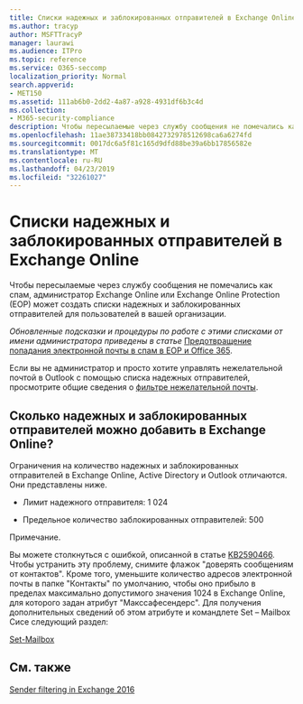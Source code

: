 ```yaml
---
title: Списки надежных и заблокированных отправителей в Exchange Online
ms.author: tracyp
author: MSFTTracyP
manager: laurawi
ms.audience: ITPro
ms.topic: reference
ms.service: O365-seccomp
localization_priority: Normal
search.appverid:
- MET150
ms.assetid: 111ab6b0-2dd2-4a87-a928-4931df6b3c4d
ms.collection:
- M365-security-compliance
description: Чтобы пересылаемые через службу сообщения не помечались как спам, администратор Exchange Online или Exchange Online Protection (EOP) может создать списки надежных и заблокированных отправителей для пользователей в вашей организации.
ms.openlocfilehash: 11ae38733418bb0842732978512698ca6a6274fd
ms.sourcegitcommit: 0017dc6a5f81c165d9dfd88be39a6bb17856582e
ms.translationtype: MT
ms.contentlocale: ru-RU
ms.lasthandoff: 04/23/2019
ms.locfileid: "32261027"
---
```

# <a name="safe-sender-and-blocked-sender-lists-in-exchange-online"></a>Списки надежных и заблокированных отправителей в Exchange Online

Чтобы пересылаемые через службу сообщения не помечались как спам, администратор Exchange Online или Exchange Online Protection (EOP) может создать списки надежных и заблокированных отправителей для пользователей в вашей организации. 
  
 *Обновленные подсказки и процедуры по работе с этими списками от имени администратора приведены в статье* [Предотвращение попадания электронной почты в спам в EOP и Office 365](https://go.microsoft.com/fwlink/p/?LinkID=534224). 
  
Если вы не администратор и просто хотите управлять нежелательной почтой в Outlook с помощью списка надежных отправителей, просмотрите общие сведения о [фильтре нежелательной почты](https://go.microsoft.com/fwlink/?LinkId=817222). 
  
## <a name="what-is-the-safe-and-blocked-sender-limits-in-exchange-online"></a>Сколько надежных и заблокированных отправителей можно добавить в Exchange Online?

Ограничения на количество надежных и заблокированных отправителей в Exchange Online, Active Directory и Outlook отличаются. Они представлены ниже.
  
- Лимит надежного отправителя: 1 024
    
- Предельное количество заблокированных отправителей: 500
    
Примечание.
  
Вы можете столкнуться с ошибкой, описанной в статье [KB2590466](https://support.microsoft.com/help/2590466/you-receive-the-error-junk-e-mail-validation-error-in-outlook-web-app). Чтобы устранить эту проблему, снимите флажок "доверять сообщениям от контактов". Кроме того, уменьшите количество адресов электронной почты в папке "Контакты" по умолчанию, чтобы оно прибыло в пределах максимально допустимого значения 1024 в Exchange Online, для которого задан атрибут "Макссафесендерс". Для получения дополнительных сведений об этом атрибуте и командлете Set – Mailbox Сисе следующий раздел:
  
[Set-Mailbox](https://docs.microsoft.com/powershell/module/exchange/mailboxes/Set-Mailbox)
  
## <a name="see-also"></a>См. также

[Sender filtering in Exchange 2016](http://technet.microsoft.com/library/b833f864-ff10-46a0-a653-28fb9ba30896.aspx)

